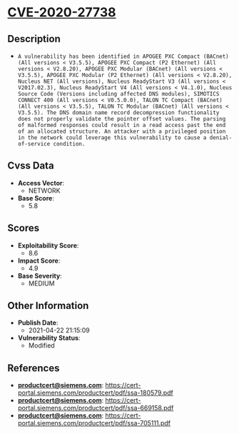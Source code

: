 
# [CVE-2020-27738](https://cert-portal.siemens.com/productcert/pdf/ssa-180579.pdf)

## Description

- `A vulnerability has been identified in APOGEE PXC Compact (BACnet) (All versions < V3.5.5), APOGEE PXC Compact (P2 Ethernet) (All versions < V2.8.20), APOGEE PXC Modular (BACnet) (All versions < V3.5.5), APOGEE PXC Modular (P2 Ethernet) (All versions < V2.8.20), Nucleus NET (All versions), Nucleus ReadyStart V3 (All versions < V2017.02.3), Nucleus ReadyStart V4 (All versions < V4.1.0), Nucleus Source Code (Versions including affected DNS modules), SIMOTICS CONNECT 400 (All versions < V0.5.0.0), TALON TC Compact (BACnet) (All versions < V3.5.5), TALON TC Modular (BACnet) (All versions < V3.5.5). The DNS domain name record decompression functionality does not properly validate the pointer offset values. The parsing of malformed responses could result in a read access past the end of an allocated structure. An attacker with a privileged position in the network could leverage this vulnerability to cause a denial-of-service condition.`

## Cvss Data

- **Access Vector**:
  - NETWORK
- **Base Score**:
  - 5.8

## Scores

- **Exploitability Score**:
  - 8.6
- **Impact Score**:
  - 4.9
- **Base Severity**:
  - MEDIUM

## Other Information

- **Publish Date**:
  - 2021-04-22 21:15:09
- **Vulnerability Status**:
  - Modified

## References

- **productcert@siemens.com**: https://cert-portal.siemens.com/productcert/pdf/ssa-180579.pdf
- **productcert@siemens.com**: https://cert-portal.siemens.com/productcert/pdf/ssa-669158.pdf
- **productcert@siemens.com**: https://cert-portal.siemens.com/productcert/pdf/ssa-705111.pdf

